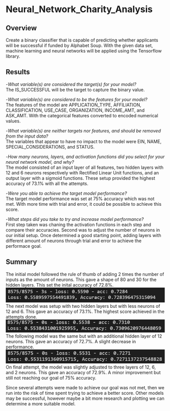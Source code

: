 # Neural_Network_Charity_Analysis

## Overview
Create a binary classifier that is capable of predicting whether applicants will be successful if funded by Alphabet Soup. With the given data set, machine learning and neural networks will be applied using the Tensorflow library.

## Results

-*What variable(s) are considered the target(s) for your model?*  
The IS_SUCCESSFUL will be the target to capture the binary value.  

-*What variable(s) are considered to be the features for your model?*  
The features of the model are APPLICATION_TYPE, AFFILIATION, CLASSIFICATION, USE_CASE, ORGANIZATION, INCOME_AMT, and ASK_AMT. With the categorical features converted to encoded numerical values.  

-*What variable(s) are neither targets nor features, and should be removed from the input data?*  
The variables that appear to have no impact to the model were EIN, NAME, SPECIAL_CONSIDERATIONS, and STATUS.  

-*How many neurons, layers, and activation functions did you select for your neural network model, and why?*  
The model consisted of an input layer of all features, two hidden layers with 12 and 6 neurons respectively with Rectified Linear Unit functions, and an output layer with a sigmoid functions. These setup provided the highest accuracy of 73.1% with all the attempts.  

-*Were you able to achieve the target model performance?*  
The target model performance was set at 75% accuracy which was not met. With more time with trial and error, it could be possible to achieve this score.  

-*What steps did you take to try and increase model performance?*  
First step taken was chaning the activation functions in each step and compare their accuracies. Second was to adjust the number of neurons in our initial setup. Once determined a good starting point, adding layers with different amount of neurons through trial and error to achieve the performace goal.  


## Summary
The initial model followed the rule of thumb of adding 2 times the number of inputs as the amount of neurons. This gave a shape of 80 and 30 for the hidden layers. This set the inital accuracy of 72.8%.  
![Resources/acc_original.PNG](Resources/acc_original.PNG)  
The next model was setup with two hidden layers but with less neurons of 12 and 6. This gave an accuracy of 73.1%. The highest score achieved in the attempts done.  
![Resources/acc_1.PNG](Resources/acc_1.PNG)  
The following model was the same but with an additional hidden layer of 12 neurons. This gave an accuracy of 72.7%. A slight decrease in performance.  
![Resources/acc_2.PNG](Resources/acc_2.PNG)  
On final attempt, the model was slightly adjusted to three layers of 12, 6, and 2 neurons. This gave an accuracy of 72.9%. A minor improvement but still not reaching our goal of 75% accuracy.  
  
Since several attempts were made to achieve our goal was not met, then we run into the risk of time spent trying to achieve a better score. Other models may be successful, however maybe a bit more research and plotting we can determine a more suitable model.